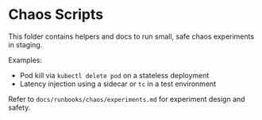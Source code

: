 # Chaos Scripts

This folder contains helpers and docs to run small, safe chaos experiments in staging.

Examples:
- Pod kill via `kubectl delete pod` on a stateless deployment
- Latency injection using a sidecar or `tc` in a test environment

Refer to `docs/runbooks/chaos/experiments.md` for experiment design and safety.


